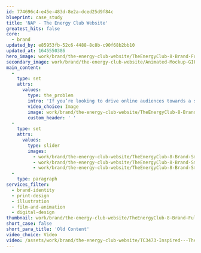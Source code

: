 ```yaml
---
id: 774696c4-e45e-483d-8e2a-dced25d9f84c
blueprint: case_study
title: 'NAP - The Energy Club Website'
greatest_hits: false
core:
  - brand
updated_by: e85953fb-52c6-4488-8c8b-c90f68b2bb10
updated_at: 1645550386
hero_image: work/brand/the-energy-club-website/TheEnergyClub-8-Brand-Full-Image-2732x1536.jpg
secondary_image: work/brand/the-energy-club-website/Animated-Mockup-GIF-2.gif
main_content:
  -
    type: set
    attrs:
      values:
        type: the_problem
        intro: 'If you’re looking to drive online audiences towards a specific product or service, a landing page is just the ticket. Inspired Energy’s sub-brand, The Energy Club, approached us to develop a page to promote their mobile app, where business owners can track and manage their energy use. Against the backdrop of Inspired’s midnight blue, the punchy gradient really sets The Energy Club’s branding apart. But what really brings this one to life is the animated header, which is the kind of unexpected extras you can expect us to suggest when you work with us.'
        video_choice: Image
        image: work/brand/the-energy-club-website/TheEnergyClub-8-Brand-Large-927x522-1.jpg
        custom_header: ' '
  -
    type: set
    attrs:
      values:
        type: slider
        images:
          - work/brand/the-energy-club-website/TheEnergyClub-8-Brand-Small-740x416.25-1.jpg
          - work/brand/the-energy-club-website/TheEnergyClub-8-Brand-Small-740x416.25-4.jpg
          - work/brand/the-energy-club-website/TheEnergyClub-8-Brand-Small-740x416.25-3.jpg
  -
    type: paragraph
services_filter:
  - brand-identity
  - print-design
  - illustration
  - film-and-animation
  - digital-design
thumbnail: work/brand/the-energy-club-website/TheEnergyClub-8-Brand-Full-Image-2732x1536.jpg
short_case: false
short_para_title: 'Old Content'
video_choice: Video
video: /assets/work/brand/the-energy-club-website/TC3473-Inspired---The-Energy-Club-Scenes-v1---Animation-Blue-BG.mp4
---
```

